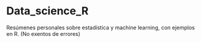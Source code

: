 # Data_science_R
Resúmenes personales sobre estadística y machine learning, con ejemplos en R. (No exentos de errores)
